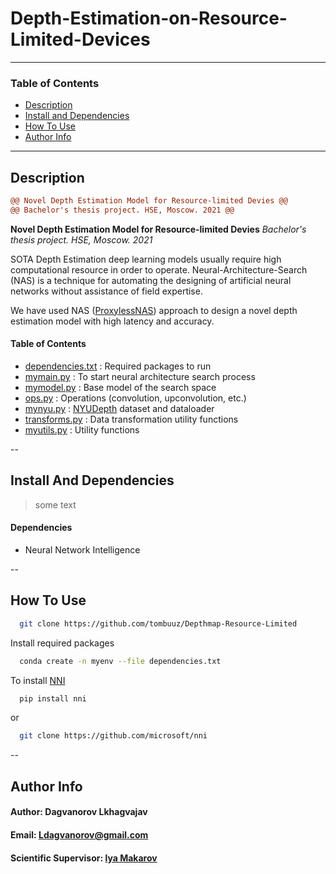 # Depth-Estimation-on-Resource-Limited-Devices



---
### Table of Contents

- [Description](#description)
- [Install and Dependencies](#install-and-dependencies)
- [How To Use](#how-to-use)
- [Author Info](#author-info)
--- 
## Description

```diff
@@ Novel Depth Estimation Model for Resource-limited Devies @@
@@ Bachelor's thesis project. HSE, Moscow. 2021 @@
```
**Novel Depth Estimation Model for Resource-limited Devies**
*Bachelor's thesis project. HSE, Moscow. 2021*

SOTA Depth Estimation deep learning models usually require high computational resource in order to operate. 
Neural-Architecture-Search (NAS) is a technique for automating the designing of artificial neural networks without assistance of field expertise. 

We have used NAS ([ProxylessNAS](https://arxiv.org/abs/1812.00332)) approach to design a novel depth estimation model with high latency and accuracy. 


#### Table of Contents
- [dependencies.txt](dependencies.txt) : Required packages to run
- [mymain.py](mymain.py) : To start neural architecture search process
- [mymodel.py](mymodel.py) : Base model of the search space
- [ops.py](ops.py) : Operations (convolution, upconvolution, etc.)
- [mynyu.py](mynuy.py) : [NYUDepth](https://cs.nyu.edu/~silberman/datasets/nyu_depth_v2.html) dataset and dataloader
- [transforms.py](transforms.py) : Data transformation utility functions
- [myutils.py](myutils.py) : Utility functions

--
## Install And Dependencies

> some text
#### Dependencies
- Neural Network Intelligence 

--
## How To Use

```bash
  git clone https://github.com/tombuuz/Depthmap-Resource-Limited
```

Install required packages
```bash
  conda create -n myenv --file dependencies.txt
```

To install [NNI](https://github.com/microsoft/nni)
```bash
  pip install nni
```
or 
```bash
  git clone https://github.com/microsoft/nni 
```


--
## Author Info

#### Author: Dagvanorov Lkhagvajav 
#### Email: Ldagvanorov@gmail.com
#### Scientific Supervisor: [lya Makarov](https://www.hse.ru/en/staff/iamakarov)


